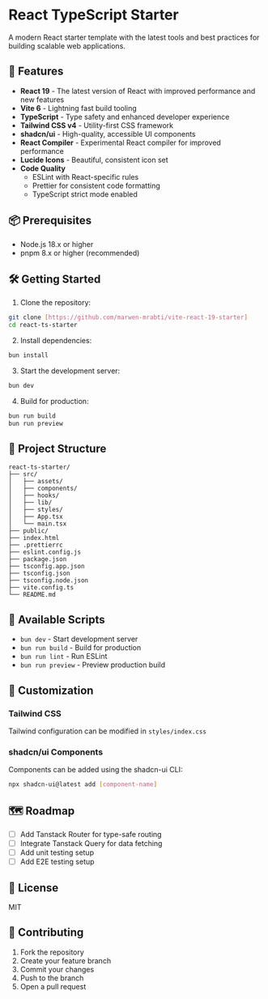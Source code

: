 # React TypeScript Starter

A modern React starter template with the latest tools and best practices for building scalable web applications.

## 🚀 Features

- **React 19** - The latest version of React with improved performance and new features
- **Vite 6** - Lightning fast build tooling
- **TypeScript** - Type safety and enhanced developer experience
- **Tailwind CSS v4** - Utility-first CSS framework
- **shadcn/ui** - High-quality, accessible UI components
- **React Compiler** - Experimental React compiler for improved performance
- **Lucide Icons** - Beautiful, consistent icon set
- **Code Quality**
  - ESLint with React-specific rules
  - Prettier for consistent code formatting
  - TypeScript strict mode enabled

## 📦 Prerequisites

- Node.js 18.x or higher
- pnpm 8.x or higher (recommended)

## 🛠️ Getting Started

1. Clone the repository:

```bash
git clone [https://github.com/marwen-mrabti/vite-react-19-starter]
cd react-ts-starter
```

2. Install dependencies:

```bash
bun install
```

3. Start the development server:

```bash
bun dev
```

4. Build for production:

```bash
bun run build
bun run preview
```

## 📁 Project Structure

```
react-ts-starter/
├── src/
│   ├── assets/
│   ├── components/
│   ├── hooks/
│   ├── lib/
│   ├── styles/
│   ├── App.tsx
│   └── main.tsx
├── public/
├── index.html
├── .prettierrc
├── eslint.config.js
├── package.json
├── tsconfig.app.json
├── tsconfig.json
├── tsconfig.node.json
├── vite.config.ts
└── README.md
```

## 🔧 Available Scripts

- `bun dev` - Start development server
- `bun run build` - Build for production
- `bun run lint` - Run ESLint
- `bun run preview` - Preview production build

## 🎨 Customization

### Tailwind CSS

Tailwind configuration can be modified in `styles/index.css`

### shadcn/ui Components

Components can be added using the shadcn-ui CLI:

```bash
npx shadcn-ui@latest add [component-name]
```

## 🗺️ Roadmap

- [ ] Add Tanstack Router for type-safe routing
- [ ] Integrate Tanstack Query for data fetching
- [ ] Add unit testing setup
- [ ] Add E2E testing setup

## 📄 License

MIT

## 🤝 Contributing

1. Fork the repository
2. Create your feature branch
3. Commit your changes
4. Push to the branch
5. Open a pull request

